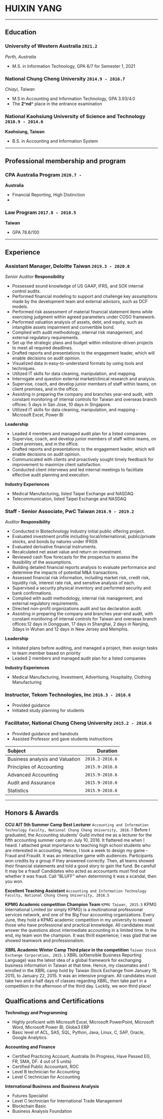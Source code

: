 # HUIXIN **YANG**

---

## Education

### **University of Western Australia** `2021.2`
*Perth, Australia*
- M.S. in Information Technology, GPA 6/7 for Semester 1, 2021

### **National Chung Cheng University** `2014.9 - 2016.7`
*Chiayi, Taiwan*
- M.S in Accounting and Information Technology, GPA 3.93/4.0
- The **2^nd^** place in the entrance examination

### **National Kaohsiung University of Science and Technology** `2010.9 - 2014.6`
**Kaohsiung, Taiwan**
- B.S. in Accounting and Information System

---

## Professional membership and program

### **CPA Australia Program** `2020.7 -`
**Australia**
- Financial Reporting, High Distinction
- 
### **Law Program** `2017.8 - 2018.5`
**Taiwan**
- GPA 78.6/100

---

## Experience

### **Assistant Manager, Deloitte Taiwan** `2019.3 - 2020.8`
_Senior Auditor_
**Responsibility**
- Possessed sound knowledge of US GAAP, IFRS, and SOX internal control audits.
- Performed financial modeling to support and challenge key assumptions made by the development team and external advisors, such as DCF models.
- Performed risk assessment of material financial statement items while exercising judgment within agreed parameters under COSO framework.
- Performed valuation analysis of assets, debt, and equity, such as intangible assets impairment and convertible bond.
- Complied with audit methodology, internal risk management, and external regulatory requirements.
- Set up the strategic plans and budget within milestone-driven projects to meet all required deadlines.
- Drafted reports and presentations to the engagement leader, which will enable decisions on audit opinion.
- Visualized data in easy-to-understand formats by using tools and techniques.
- Utilized IT skills for data cleaning, manipulation, and mapping.
- Interrogate and question external market/clinical research and analysis.
- Supervise, coach, and develop junior members of staff within teams, on client premises, and in the office.
- Assisting in preparing the company and branches year-end audit, with constant monitoring of internal controls for Taiwan and overseas branch offices: 5 days in San Jose, 10 days in Singapore.
- Utilized IT skills for data cleaning, manipulation, and mapping - Microsoft Excel, Power BI

**Leadership**
- Leaded 4 members and managed audit plan for a listed companies
- Supervise, coach, and develop junior members of staff within teams, on client premises, and in the office.
- Drafted reports and presentations to the engagement leader, which will enable decisions on audit opinion.
- Communicated with clients and proactively sought timely feedback for improvement to maximize client satisfaction.
- Conducted client interviews and led internal meetings to facilitate effective audit planning and execution.

**Industry Experiences**
- Medical Manufacturing, listed Taipei Exchange and NASDAQ
- Telecommunication, listed Taipei Exchange and NASDAQ

### **Staff - Senior Associate, PwC Taiwan** `2016.9 - 2019.2`
_Auditor_
**Responsibility**
- Conducted in Biotechnology Industry initial public offering project.
- Evaluated investment profile including local/international, public/private stocks, and bonds by natures under IFRS9.
- Evaluated derivative financial instruments.
- Recalculated net asset value and return on investment.
- Reviewed cash flow forecasts for the prospectus to assess the feasibility of the assumptions.
- Building detailed financial reports analysis to evaluate performance and determine the impacts of potential M&A transactions.
- Assessed financial risk information, including market risk, credit risk, liquidity risk, interest rate risk, and sensitive analysis of each.
- Supervised a security physical inventory and performed security and bank confirmations.
- Complied with audit methodology, internal risk management, and external regulatory requirements.
- Directed non-profit organizations audit and tax declaration audit.
- Assisting in preparing the company and branches year-end audit, with constant monitoring of internal controls for Taiwan and overseas branch offices:12 days in Dongguan, 17 days in Shanghai, 2 days in Nanjing, 3days in Wuhan and 12 days in New Jersey and Memphis.

**Leadership**
- Initiated plans before auditing, and managed a project, then assign tasks to team member based on priority
- Leaded 2 members and managed audit plan for a listed companies

**Industry Experiences**
- Medical Manufacturing, Investment, Advertising, Hospitality, Clothing Manufacturing

### **Instructor, Tekom Technologies, Inc** `2016.3 - 2016.6`
- Provided guidance
- Initiated study planning for students

### **Facilitator, National Chung Cheng University** `2015.2 - 2016.6`
- Provided guidance and handouts
- Assisted Professor and gave students instructions

Subject|Duration
:---|---:
Business analysis and Valuation|`2016.2-2016.6`
Principles of Accounting|`2015.9-2016.6`
Advanced Accounting|`2015.9-2016.6`
Audit and Assurance|`2015.9-2016.6`
Statistics|`2015.9-2016.6`

---

## Honors & Awards

**CCU AIT 5th Summer Camp Best Lecturer** `Accounting and Information Technology Faculty, National Chung Cheng University, 2016.7` 
Before I graduated, the Accounting students’ Guild invited me as a lecturer for the fifth accounting summer camp on July 10, 2016. It flattered me when I heard. I attached great importance to teaching high school students who are interested in accounting. Hence, I took a week to design my game - Fraud and Fraudit. It was an interactive game with audiences. Participants won credits by a group if they answered correctly. Then, all teams showed their financial statements and told a good story to gain the fund. Be careful! It may be a fraud! Candidates who acted as accountants must find out whether it was fraud. Call “BLUFF” when determining it was a scandal, then you won.<br>

**Excellent Teaching Assistant**
`Accounting and Information Technology Faculty, National Chung Cheng University, 2016.5` 

**KPMG Academic competition Champion Team**
`KPMG Taiwan, 2015.5`
KPMG International Limited (or simply KPMG) is a multinational professional services network, and one of the Big Four accounting organizations. Every June, they hold a KPMG academic competition in my university to reward those who have professional and practical knowledge. All candidates must answer the questions about intermediate accounting in a limited time. In the end, my team won the champion. It was thrill experience; I was glad that we showed teamwork and professionalism.

**XBRL Academic Winter Camp Third place in the competition**
`Taiwan Stock Exchange Corporation, 2015.1`
XBRL (eXtensible Business Reporting Language) was the latest idea of a global framework for exchanging business information in Taiwan at that time. Hence, my classmates and I enrolled in the XBRL camp hold by Taiwan Stock Exchange from January 19, 2015, to January 22, 2015. It was an intensive program. All candidates must take two and a half days of classes regarding XBRL, then take part in a competition in the afternoon of the third day. Luckily, we won third place!

## Qualfications and Certifications

**Technology and Programming**
- Highly proficient with Microsoft Excel, Microsoft PowerPoint, Microsoft Word, Microsoft Power BI, Globe3 ERP
- Basic level of ACL, SAS, SQL, Python, Java, Linux, C, SAP, Oracle, Google Analytics.

**Accounting and Finance**
- Certified Practicing Account, Australia (In Progress, Have Passed EG, FR, SMA, DF. 4 out of 5 units)
- Certified Public Accountant, ROC
- Level B technician for Accounting
- Level C technician for Accounting

**International Business and Business Analysis**
- Futures Specialist
- Level C technician for International Trade Management
- Blockchain Basic
- Business Analysis Foundation
